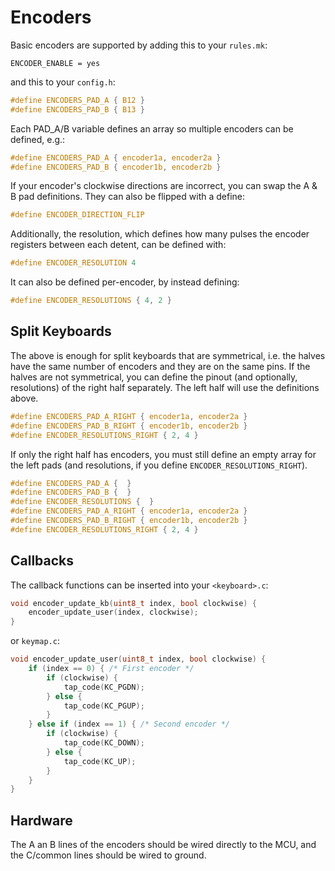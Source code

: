 # Encoders

Basic encoders are supported by adding this to your `rules.mk`:

```make
ENCODER_ENABLE = yes
```

and this to your `config.h`:

```c
#define ENCODERS_PAD_A { B12 }
#define ENCODERS_PAD_B { B13 }
```

Each PAD_A/B variable defines an array so multiple encoders can be defined, e.g.:

```c
#define ENCODERS_PAD_A { encoder1a, encoder2a }
#define ENCODERS_PAD_B { encoder1b, encoder2b }
```

If your encoder's clockwise directions are incorrect, you can swap the A & B pad definitions.  They can also be flipped with a define:

```c
#define ENCODER_DIRECTION_FLIP
```

Additionally, the resolution, which defines how many pulses the encoder registers between each detent, can be defined with:

```c
#define ENCODER_RESOLUTION 4
```

It can also be defined per-encoder, by instead defining:

```c
#define ENCODER_RESOLUTIONS { 4, 2 }
```

## Split Keyboards

The above is enough for split keyboards that are symmetrical, i.e. the halves have the same number of encoders and they are on the same pins.
If the halves are not symmetrical, you can define the pinout (and optionally, resolutions) of the right half separately.
The left half will use the definitions above.

```c
#define ENCODERS_PAD_A_RIGHT { encoder1a, encoder2a }
#define ENCODERS_PAD_B_RIGHT { encoder1b, encoder2b }
#define ENCODER_RESOLUTIONS_RIGHT { 2, 4 }
```

If only the right half has encoders, you must still define an empty array for the left pads (and resolutions, if you define `ENCODER_RESOLUTIONS_RIGHT`).

```c
#define ENCODERS_PAD_A {  }
#define ENCODERS_PAD_B {  }
#define ENCODER_RESOLUTIONS {  }
#define ENCODERS_PAD_A_RIGHT { encoder1a, encoder2a }
#define ENCODERS_PAD_B_RIGHT { encoder1b, encoder2b }
#define ENCODER_RESOLUTIONS_RIGHT { 2, 4 }
```

## Callbacks

The callback functions can be inserted into your `<keyboard>.c`:

```c
void encoder_update_kb(uint8_t index, bool clockwise) {
    encoder_update_user(index, clockwise);
}
```

or `keymap.c`:

```c
void encoder_update_user(uint8_t index, bool clockwise) {
    if (index == 0) { /* First encoder */
        if (clockwise) {
            tap_code(KC_PGDN);
        } else {
            tap_code(KC_PGUP);
        }
    } else if (index == 1) { /* Second encoder */
        if (clockwise) {
            tap_code(KC_DOWN);
        } else {
            tap_code(KC_UP);
        }
    }
}
```

## Hardware

The A an B lines of the encoders should be wired directly to the MCU, and the C/common lines should be wired to ground.
